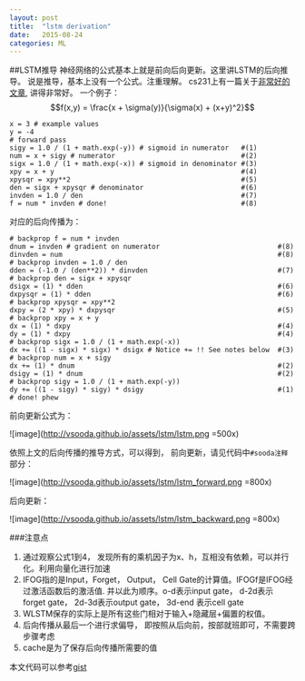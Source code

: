 ```yaml
---
layout: post
title:  "lstm derivation"
date:   2015-08-24 
categories: ML
---
```


<script type="text/javascript" src="http://cdn.mathjax.org/mathjax/latest/MathJax.js?config=default"></script>
##LSTM推导
神经网络的公式基本上就是前向后向更新。这里讲LSTM的后向推导。
说是推导，基本上没有一个公式。注重理解。
cs231上有一篇关于[非常好的文章](http://cs231n.github.io/optimization-2/#intuitive), 讲得非常好。
一个例子：
$$f(x,y) = \frac{x + \sigma(y)}{\sigma(x) + (x+y)^2}$$

```
x = 3 # example values
y = -4
# forward pass
sigy = 1.0 / (1 + math.exp(-y)) # sigmoid in numerator   #(1)
num = x + sigy # numerator                               #(2)
sigx = 1.0 / (1 + math.exp(-x)) # sigmoid in denominator #(3)
xpy = x + y                                              #(4)
xpysqr = xpy**2                                          #(5)
den = sigx + xpysqr # denominator                        #(6)
invden = 1.0 / den                                       #(7)
f = num * invden # done!                                 #(8)
```
对应的后向传播为：

```
# backprop f = num * invden
dnum = invden # gradient on numerator                             #(8)
dinvden = num                                                     #(8)
# backprop invden = 1.0 / den 
dden = (-1.0 / (den**2)) * dinvden                                #(7)
# backprop den = sigx + xpysqr
dsigx = (1) * dden                                                #(6)
dxpysqr = (1) * dden                                              #(6)
# backprop xpysqr = xpy**2
dxpy = (2 * xpy) * dxpysqr                                        #(5)
# backprop xpy = x + y
dx = (1) * dxpy                                                   #(4)
dy = (1) * dxpy                                                   #(4)
# backprop sigx = 1.0 / (1 + math.exp(-x))
dx += ((1 - sigx) * sigx) * dsigx # Notice += !! See notes below  #(3)
# backprop num = x + sigy
dx += (1) * dnum                                                  #(2)
dsigy = (1) * dnum                                                #(2)
# backprop sigy = 1.0 / (1 + math.exp(-y))
dy += ((1 - sigy) * sigy) * dsigy                                 #(1)
# done! phew
```

前向更新公式为：

![image](http://vsooda.github.io/assets/lstm/lstm.png =500x)

依照上文的后向传播的推导方式，可以得到，
前向更新，请见代码中`#sooda注释`部分：

![image](http://vsooda.github.io/assets/lstm/lstm_forward.png =800x)

后向更新：

![image](http://vsooda.github.io/assets/lstm/lstm_backward.png =800x)

###注意点
1. 通过观察公式1到4， 发现所有的乘机因子为x、h，互相没有依赖，可以并行化。利用向量化进行加速
2. IFOG指的是Input，Forget， Output， Cell Gate的计算值。IFOGf是IFOG经过激活函数后的激活值. 并以此为顺序。o-d表示input gate， d-2d表示forget gate， 2d-3d表示output gate， 3d-end 表示cell gate
3. WLSTM保存的实际上是所有这些门相对于输入+隐藏层+偏置的权值。
4. 后向传播从最后一个进行求偏导， 即按照从后向前，按部就班即可，不需要跨步骤考虑
5. cache是为了保存后向传播所需要的值

本文代码可以参考[gist](https://gist.github.com/f93810ce107b0d393cbf.git)




